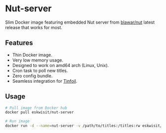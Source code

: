 # Nut-server

Slim Docker image featuring embedded Nut server from [blawar/nut](https://github.com/blawar/nut) latest release that works for most.

## Features

- Thin Docker image.
- Very low memory usage.
- Designed to work on amd64 arch (Linux, Unix).
- Cron task to poll new titles.
- Zero config bundle.
- Seamless integration for [Tinfoil](https://tinfoil.io/).

## Usage

```bash
# Pull image from Docker hub
docker pull eskwisit/nut-server

# Run image
docker run -d --name=nut-server -v /path/to/titles:/titles:rw eskwisit/nut-server
```
